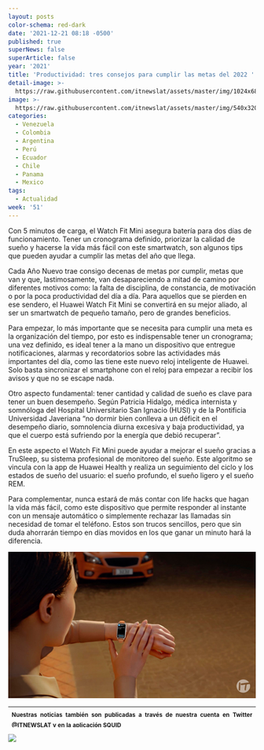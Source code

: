 ```yaml
---
layout: posts
color-schema: red-dark
date: '2021-12-21 08:18 -0500'
published: true
superNews: false
superArticle: false
year: '2021'
title: 'Productividad: tres consejos para cumplir las metas del 2022 '
detail-image: >-
  https://raw.githubusercontent.com/itnewslat/assets/master/img/1024x680/Watch-Fit-g.jpg
image: >-
  https://raw.githubusercontent.com/itnewslat/assets/master/img/540x320/Watch-Fit-p.jpg
categories:
  - Venezuela
  - Colombia
  - Argentina
  - Perú
  - Ecuador
  - Chile
  - Panama
  - Mexico
tags:
  - Actualidad
week: '51'
---
```

Con 5 minutos de carga, el Watch Fit Mini asegura batería para dos días de funcionamiento. 
Tener un cronograma definido, priorizar la calidad de sueño y hacerse la vida más fácil con este smartwatch, son algunos tips que pueden ayudar a cumplir las metas del año que llega. 
 
Cada Año Nuevo trae consigo decenas de metas por cumplir, metas que van y que, lastimosamente, van desapareciendo a mitad de camino por diferentes motivos como: la falta de disciplina, de constancia, de motivación o por la poca productividad del día a día. Para aquellos que se pierden en ese sendero, el Huawei Watch Fit Mini se convertirá en su mejor aliado, al ser un smartwatch de pequeño tamaño, pero de grandes beneficios.  
 
Para empezar, lo más importante que se necesita para cumplir una meta es la organización del tiempo, por esto es indispensable tener un cronograma; una vez definido, es ideal tener a la mano un dispositivo que entregue notificaciones, alarmas y recordatorios sobre las actividades más importantes del día, como las tiene este nuevo reloj inteligente de Huawei. Solo basta sincronizar el smartphone con el reloj para empezar a recibir los avisos y que no se escape nada.
 
Otro aspecto fundamental: tener cantidad y calidad de sueño es clave para tener un buen desempeño. Según Patricia Hidalgo, médica internista y somnóloga del Hospital Universitario San Ignacio (HUSI) y de la Pontificia Universidad Javeriana “no dormir bien conlleva a un déficit en el desempeño diario, somnolencia diurna excesiva y baja productividad, ya que el cuerpo está sufriendo por la energía que debió recuperar”.
 
En este aspecto el Watch Fit Mini puede ayudar a mejorar el sueño gracias a TruSleep, su sistema profesional de monitoreo del sueño. Este algoritmo se vincula con la app de Huawei Health y realiza un seguimiento del ciclo y los estados de sueño del usuario: el sueño profundo, el sueño ligero y el sueño REM.
 
Para complementar, nunca estará de más contar con life hacks que hagan la vida más fácil, como este dispositivo que permite responder al instante con un mensaje automático o simplemente rechazar las llamadas sin necesidad de tomar el teléfono. Estos son trucos sencillos, pero que sin duda ahorrarán tiempo en días movidos en los que ganar un minuto hará la diferencia.

![](https://raw.githubusercontent.com/itnewslat/assets/master/img/540x320/Watch-Fit-p.jpg)

<table style="height: 42px;" width="569">
<tbody>
<tr>
<td style="text-align: justify;"><sub><strong>Nuestras noticias también son publicadas a través de nuestra cuenta en Twitter <a href="https://twitter.com/itnewslat?lang=es">@ITNEWSLAT</a> y en la aplicación <a href="https://squidapp.co/en/">SQUID</a></strong></sub></td>
</tr>
</tbody>
</table>

<img src="https://tracker.metricool.com/c3po.jpg?hash=56f88a41e39ab42c063cc51676587a04"/>
